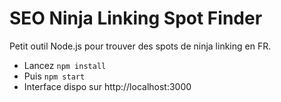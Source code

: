 # SEO Ninja Linking Spot Finder

Petit outil Node.js pour trouver des spots de ninja linking en FR.
- Lancez `npm install`
- Puis `npm start`
- Interface dispo sur http://localhost:3000
